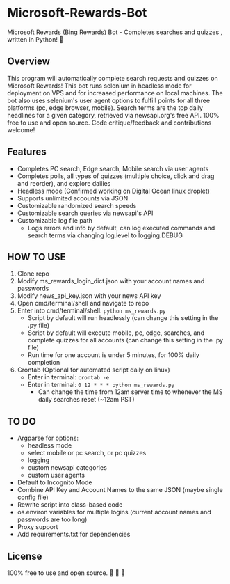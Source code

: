 # Microsoft-Rewards-Bot
 
Microsoft Rewards (Bing Rewards) Bot - Completes searches and quizzes
, written in Python!   :raised_hands: 

<h2>Overview</h2>

This program will automatically complete search requests and quizzes on Microsoft Rewards! This bot runs selenium in headless mode for deployment on VPS and for increased performance on local machines. The bot also uses selenium's user agent options to fulfill points for all three platforms (pc, edge browser, mobile). Search terms are the top daily headlines for a given category, retrieved via newsapi.org's free API. 100% free to use and open source.  Code critique/feedback and contributions welcome!


<h2>Features</h2> 
 
- Completes PC search, Edge search, Mobile search via user agents
- Completes polls, all types of quizzes (multiple choice, click and drag and reorder), and explore dailies 
- Headless mode (Confirmed working on Digital Ocean linux droplet)  
- Supports unlimited accounts via JSON  
- Customizable randomized search speeds  
- Customizable search queries via newsapi's API  
- Customizable log file path
	- Logs errors and info by default, can log executed commands and search terms via changing log.level to logging.DEBUG  



<h2>HOW TO USE</h2> 
 
1. Clone repo
2. Modify ms_rewards_login_dict.json with your account names and passwords
3. Modify news_api_key.json with your news API key  
4. Open cmd/terminal/shell and navigate to repo  
5. Enter into cmd/terminal/shell: `python ms_rewards.py`  
	- Script by default will run headlessly (can change this setting in the .py file)  
	- Script by default will execute mobile, pc, edge, searches, and complete quizzes for all accounts (can change this setting in the .py file) 
	- Run time for one account is under 5 minutes, for 100% daily completion  
6. Crontab (Optional for automated script daily on linux)  
	- Enter in terminal: `crontab -e`
	- Enter in terminal: `0 12 * * * python ms_rewards.py`
		- Can change the time from 12am server time to whenever the MS daily searches reset (~12am PST)
	
<h2>TO DO</h2>

- Argparse for options:
	- headless mode
	- select mobile or pc search, or pc quizzes
	- logging 
	- custom newsapi categories
	- custom user agents
- Default to Incognito Mode
- Combine API Key and Account Names to the same JSON (maybe single config file)
- Rewrite script into class-based code
- os.environ variables for multiple logins (current account names and passwords are too long)
- Proxy support
- Add requirements.txt for dependencies


<h2>License</h2>

100% free to use and open source.  :see_no_evil: :hear_no_evil: :speak_no_evil:

